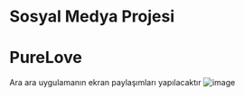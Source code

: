 # Sosyal Medya Projesi
# PureLove
Ara ara uygulamanın ekran paylaşımları yapılacaktır
![image](https://github.com/user-attachments/assets/e9da6053-02d3-441f-b0bc-f890dde5e53b)
